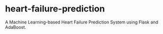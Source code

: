 # heart-failure-prediction
A Machine Learning-based Heart Failure Prediction System using Flask and AdaBoost.
